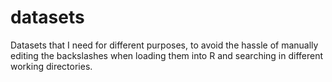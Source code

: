 # datasets
Datasets that I need for different purposes, to avoid the hassle of manually editing the backslashes when loading them into R and searching in different working directories.
